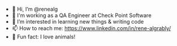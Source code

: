 - 👋 Hi, I’m @renealg
- 🌱 I'm working as a QA Engineer at Check Point Software
- 👀 I’m interested in learning new things & writing code
- 📫 How to reach me: https://www.linkedin.com/in/rene-algrably/
- 💞️ Fun fact: I love animals!
